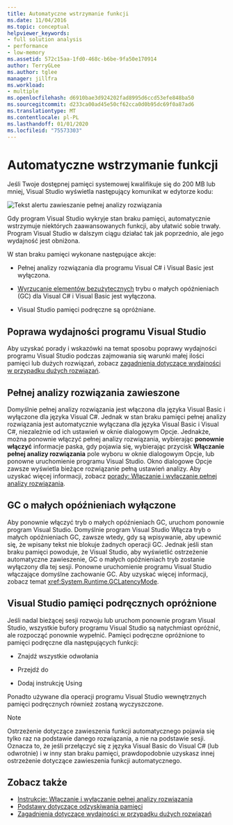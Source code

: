 ```yaml
---
title: Automatyczne wstrzymanie funkcji
ms.date: 11/04/2016
ms.topic: conceptual
helpviewer_keywords:
- full solution analysis
- performance
- low-memory
ms.assetid: 572c15aa-1fd0-468c-b6be-9fa50e170914
author: TerryGLee
ms.author: tglee
manager: jillfra
ms.workload:
- multiple
ms.openlocfilehash: d6910bae3d924202fad8995d6ccd53efe848ba50
ms.sourcegitcommit: d233ca00ad45e50cf62cca0d0b95dc69f0a87ad6
ms.translationtype: MT
ms.contentlocale: pl-PL
ms.lasthandoff: 01/01/2020
ms.locfileid: "75573303"
---
```

# <a name="automatic-feature-suspension"></a>Automatyczne wstrzymanie funkcji

Jeśli Twoje dostępnej pamięci systemowej kwalifikuje się do 200 MB lub mniej, Visual Studio wyświetla następujący komunikat w edytorze kodu:

![Tekst alertu zawieszanie pełnej analizy rozwiązania](../code-quality/media/fsa_alert.png)

Gdy program Visual Studio wykryje stan braku pamięci, automatycznie wstrzymuje niektórych zaawansowanych funkcji, aby ułatwić sobie trwały. Program Visual Studio w dalszym ciągu działać tak jak poprzednio, ale jego wydajność jest obniżona.

W stan braku pamięci wykonane następujące akcje:

- Pełnej analizy rozwiązania dla programu Visual C# i Visual Basic jest wyłączona.

- [Wyrzucanie elementów bezużytecznych](/dotnet/standard/garbage-collection/index) trybu o małych opóźnieniach (GC) dla Visual C# i Visual Basic jest wyłączona.

- Visual Studio pamięci podręczne są opróżniane.

## <a name="improve-visual-studio-performance"></a>Poprawa wydajności programu Visual Studio

Aby uzyskać porady i wskazówki na temat sposobu poprawy wydajności programu Visual Studio podczas zajmowania się warunki małej ilości pamięci lub dużych rozwiązań, zobacz [zagadnienia dotyczące wydajności w przypadku dużych rozwiązań](https://github.com/dotnet/roslyn/wiki/Performance-considerations-for-large-solutions).

## <a name="full-solution-analysis-suspended"></a>Pełnej analizy rozwiązania zawieszone

Domyślnie pełnej analizy rozwiązania jest włączona dla języka Visual Basic i wyłączone dla języka Visual C#. Jednak w stan braku pamięci pełnej analizy rozwiązania jest automatycznie wyłączana dla języka Visual Basic i Visual C#, niezależnie od ich ustawień w oknie dialogowym Opcje. Jednakże, można ponownie włączyć pełnej analizy rozwiązania, wybierając **ponownie włączyć** informacje paska, gdy pojawia się, wybierając przycisk **Włączanie pełnej analizy rozwiązania** pole wyboru w oknie dialogowym Opcje, lub ponowne uruchomienie programu Visual Studio. Okno dialogowe Opcje zawsze wyświetla bieżące rozwiązanie pełną ustawień analizy. Aby uzyskać więcej informacji, zobacz [porady: Włączanie i wyłączanie pełnej analizy rozwiązania](../code-quality/how-to-enable-and-disable-full-solution-analysis-for-managed-code.md).

## <a name="gc-low-latency-disabled"></a>GC o małych opóźnieniach wyłączone

Aby ponownie włączyć tryb o małych opóźnieniach GC, uruchom ponownie program Visual Studio. Domyślnie program Visual Studio Włącza tryb o małych opóźnieniach GC, zawsze wtedy, gdy są wpisywanie, aby upewnić się, że wpisany tekst nie blokuje żadnych operacji GC. Jednak jeśli stan braku pamięci powoduje, że Visual Studio, aby wyświetlić ostrzeżenie automatyczne zawieszenie, GC o małych opóźnieniach tryb zostanie wyłączony dla tej sesji. Ponowne uruchomienie programu Visual Studio włączające domyślne zachowanie GC. Aby uzyskać więcej informacji, zobacz temat <xref:System.Runtime.GCLatencyMode>.

## <a name="visual-studio-caches-flushed"></a>Visual Studio pamięci podręcznych opróżnione

Jeśli nadal bieżącej sesji rozwoju lub uruchom ponownie program Visual Studio, wszystkie bufory programu Visual Studio są natychmiast opróżnić, ale rozpocząć ponownie wypełnić. Pamięci podręczne opróżnione to pamięci podręczne dla następujących funkcji:

- Znajdź wszystkie odwołania

- Przejdź do

- Dodaj instrukcję Using

Ponadto używane dla operacji programu Visual Studio wewnętrznych pamięci podręcznych również zostaną wyczyszczone.

> [!NOTE]
> Ostrzeżenie dotyczące zawieszenia funkcji automatycznego pojawia się tylko raz na podstawie danego rozwiązania, a nie na podstawie sesji. Oznacza to, że jeśli przełączyć się z języka Visual Basic do Visual C# (lub odwrotnie) i w inny stan braku pamięci, prawdopodobnie uzyskasz innej ostrzeżenie dotyczące zawieszenia funkcji automatycznego.

## <a name="see-also"></a>Zobacz także

- [Instrukcje: Włączanie i wyłączanie pełnej analizy rozwiązania](../code-quality/how-to-enable-and-disable-full-solution-analysis-for-managed-code.md)
- [Podstawy dotyczące odzyskiwania pamięci](/dotnet/standard/garbage-collection/fundamentals)
- [Zagadnienia dotyczące wydajności w przypadku dużych rozwiązań](https://github.com/dotnet/roslyn/wiki/Performance-considerations-for-large-solutions)
